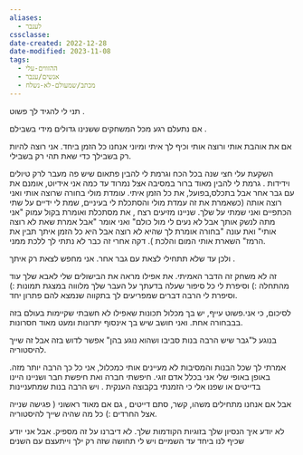 ```yaml
---
aliases:
  - לענבר
cssclasse: 
date-created: 2022-12-28
date-modified: 2023-11-08
tags:
  - ההזווים-עלי
  - אנשים/ענבר
  - מכתב/שמעולם-לא-נשלח
---
```


 תני לי להגיד לך פשוט .

אם נתעלם רגע מכל המשחקים ששנינו גדולים מידי בשבילם .

אם את אוהבת אותי ורוצה אותי וכיף לך איתי ומיוני אנחנו כל הזמן ביחד. אני רוצה להיות רק בשבילך כדי שאת תהי רק בשבילי.

השקעת עלי חצי שנה בכל הכח וגרמת לי להבין פתאום שיש פה מעבר לרק טיולים וידידות . גרמת לי להבין מאוד ברור במסיבה אצל נמרוד עד כמה אני אידיוט, אומנם את עם גבר אחר אבל בתכלס,בפועל, את כל הזמן איתי. עומדת מולי בחורה שרוצה אותי ואני רוצה אותה (כשאמרת את זה עמדת מולי והסתכלת לי בעיניים, שמת לי ידיים על שתי הכתפיים ואני שמתי על שלך. שניינו מזיעים רצח , את מסתכלת ואומרת בקול עמוק "אני מתה לנשק אותך אבל לא נעים לי מול כולם" ואני אומר "אבל אמרת שאת לא רוצה אותי" ואת עונה "בחורה אומרת לך שהיא לא רוצה אבל היא כל הזמן איתך תבין את הרמז" השארת אותי המום והלכת ).
דקה אחרי זה כבר לא נתתי לך ללכת ממני.

ולכן עד שלא תתחילי לצאת עם גבר אחר.
אני מחפש לצאת רק איתך .

 זה לא משחק זה הדבר האמיתי. את אפילו מראה את הבישולים שלי לאבא שלך עוד מהתחלה :) וסיפרת לי כל סיפור שעלה בדעתך על העבר שלך מלוווה במצגת תמונות :) וסיפרת לי הרבה דברים שמפריעים לך בתקווה שנמצא להם פתרון יחד.
 
לסיכום, כי אני.פשוט עייף, יש בך מכלול תכונות שאפילו לא חשבתי שקיימות בעולם בזה בבבחורה אחת. ואני חושב שיש בך אינסוף יתרונות ומעט מאוד חסרונות.
 
 בנוגע ל"גבר שיש הרבה בנות סביבו ושהוא נוגע בהן"
 אפשר לדוש בזה אבל זה שייך להיסטוריה.

 אמרתי לך שכל הבנות והמסיבות לא מעיינים אותי כמכלול, אני כל כך הרבה יותר מזה. באופן
 באופי שלי אני בכלל אדם זוגי. חיפשתי חברה ואת חיפשת חבר ושניינו היינו בדייטים או שפנו אלי כי הזמנתי בקבוצה הענקית .
 ויש הרבה בנות שמתעניינות

אבל אם אנחנו מתחילים משהו, קשר, סתם דייטים , גם אם מאוד ראשוני ( פגישה שנייה אצל החרדים :) כל מה שהיה שייך להיסטוריה.

לא יודע איך הנסיון שלך בזוגיות הקודמות שלך. לא דיברנו על זה מספיק. אבל אני יודע שכיף לנו ביחד עד השמיים ויש לי תחושה שזה רק ילך וייתעצם עם השנים
